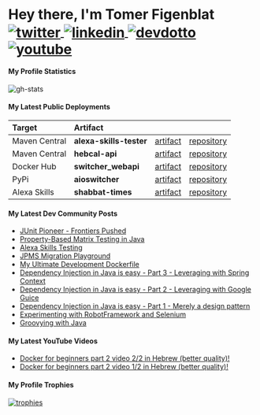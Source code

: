 <!-- markdownlint-disable MD033 MD041 -->
<p align="left">
  <h1 align="left">Hey there, I'm Tomer Figenblat</br>
    <a href="https://twitter.com/intent/follow?screen_name=realTomFi" target="blank">
      <img align="center" src="https://img.shields.io/badge/-@realTomFi-1DA1F2?style=flat-square&logo=twitter&labelColor=white" alt="twitter"/>
    </a>
    <a href="https://www.linkedin.com/in/tomerfi" target="blank">
      <img align="center" src="https://img.shields.io/badge/-tomerfi-0e76a8?style=flat-square&logo=linkedin" alt="linkedin"/>
    </a>
    <a href="https://dev.to/tomerfi" target="blank">
      <img align="center" src="https://img.shields.io/badge/-@tomerfi-0A0A0A?style=flat-square&logo=dev.to" alt="devdotto" />
    </a>
    <a href="https://www.youtube.com/channel/UCH9z4dabjTo-pRqM3_i5RTg" target="blank">
      <img align="center" src="https://img.shields.io/badge/-TomFi-c4302b?style=flat-square&logo=youtube" alt="youtube"/>
    </a>
  </h1>
</p>

#### My Profile Statistics

<p align="left">
  
  ![gh-stats](https://github-readme-stats.vercel.app/api?username=tomerfi&theme=nord&hide_border=true&hide_title=true&show_icons=true&count_private=true&hide_rank=true)  
</p>

#### My Latest Public Deployments

| Target        | Artifact                |               |                 |
| :------------ | :---------------------- | :-----------: | :-------------: |
| Maven Central | **alexa-skills-tester** | [artifact][0] | [repository][1] |
| Maven Central | **hebcal-api**          | [artifact][2] | [repository][3] |
| Docker Hub    | **switcher_webapi**     | [artifact][4] | [repository][5] |
| PyPi          | **aioswitcher**         | [artifact][6] | [repository][7] |
| Alexa Skills  | **shabbat-times**       | [artifact][8] | [repository][9] |

[0]: https://search.maven.org/artifact/info.tomfi.alexa/alexa-skills-tester
[1]: https://github.com/TomerFi/alexa-skills-tester
[2]: https://search.maven.org/artifact/info.tomfi.hebcal/hebcal-api
[3]: https://github.com/TomerFi/hebcal-api
[4]: https://hub.docker.com/r/tomerfi/switcher_webapi
[5]: https://github.com/TomerFi/switcher_webapi
[6]: https://pypi.org/project/aioswitcher
[7]: https://github.com/TomerFi/aioswitcher
[8]: https://www.amazon.com/Tomer-Figenblat-Shabbat-Times/dp/B072PRCHRD
[9]: https://github.com/TomerFi/alexa-skill-shabbat-times

#### My Latest Dev Community Posts

<!-- DEVDOTTO:START -->
- [JUnit Pioneer - Frontiers Pushed](https://dev.to/tomerfi/junit-pioneer-frontiers-pushed-3jh7)
- [Property-Based Matrix Testing in Java](https://dev.to/tomerfi/property-based-matrix-testing-in-java-47p4)
- [Alexa Skills Testing](https://dev.to/tomerfi/alexa-skills-testing-4pfd)
- [JPMS Migration Playground](https://dev.to/tomerfi/jpms-migration-playground-a94)
- [My Ultimate Development Dockerfile](https://dev.to/tomerfi/my-ultimate-development-dockerfile-4hg1)
- [Dependency Injection in Java is easy - Part 3 - Leveraging with Spring Context](https://dev.to/tomerfi/dependency-injection-in-java-is-easy-part-3-leveraging-with-spring-context-gcc)
- [Dependency Injection in Java is easy - Part 2 - Leveraging with Google Guice](https://dev.to/tomerfi/dependency-injection-in-java-is-easy-part-2-leveraging-with-google-guice-6i4)
- [Dependency Injection in Java is easy - Part 1 - Merely a design pattern](https://dev.to/tomerfi/dependency-injection-in-java-is-easy-part-1-a-mear-design-pattern-2l8)
- [Experimenting with RobotFramework and Selenium](https://dev.to/tomerfi/experimenting-with-robotframework-and-selenium-4jgc)
- [Groovying with Java](https://dev.to/tomerfi/groovying-with-java-59hp)
<!-- DEVDOTTO:END -->

#### My Latest YouTube Videos

<!-- YOUTUBEVIDS:START -->
- [Docker for beginners part 2 video 2/2 in Hebrew (better quality)!](https://www.youtube.com/watch?v=GXq2ed64_Cs)
- [Docker for beginners part 2 video 1/2 in Hebrew (better quality)!](https://www.youtube.com/watch?v=gv71FJzHtKU)
<!-- YOUTUBEVIDS:END -->

#### My Profile Trophies

[![trophies](https://github-profile-trophy.vercel.app/?username=tomerfi&theme=darkhub&no-bg=true&no-frame=true&column=5)](https://github.com/ryo-ma/github-profile-trophy)
